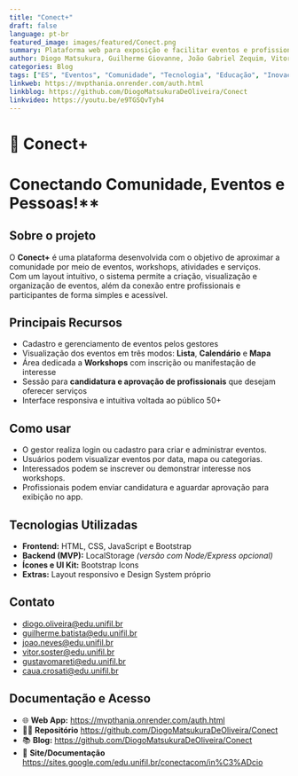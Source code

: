 ```yaml
---
title: "Conect+"
draft: false
language: pt-br
featured_image: images/featured/Conect.png
summary: Plataforma web para exposição e facilitar eventos e profissionais para a região de Londrina
author: Diogo Matsukura, Guilherme Giovanne, João Gabriel Zequim, Vitor Soster, Gustavo Mareti, Cauã Crosati
categories: Blog
tags: ["ES", "Eventos", "Comunidade", "Tecnologia", "Educação", "Inovação"]
linkweb: https://mvpthania.onrender.com/auth.html
linkblog: https://github.com/DiogoMatsukuraDeOliveira/Conect
linkvideo: https://youtu.be/e9TGSQvTyh4
---
```


# 📍 **Conect+**
# Conectando Comunidade, Eventos e Pessoas!**

## Sobre o projeto

O **Conect+** é uma plataforma desenvolvida com o objetivo de aproximar a comunidade por meio de eventos, workshops, atividades e serviços.  
Com um layout intuitivo, o sistema permite a criação, visualização e organização de eventos, além da conexão entre profissionais e participantes de forma simples e acessível.

## Principais Recursos

- Cadastro e gerenciamento de eventos pelos gestores  
- Visualização dos eventos em três modos: **Lista**, **Calendário** e **Mapa**  
- Área dedicada a **Workshops** com inscrição ou manifestação de interesse  
- Sessão para **candidatura e aprovação de profissionais** que desejam oferecer serviços  
- Interface responsiva e intuitiva voltada ao público 50+  

## Como usar

- O gestor realiza login ou cadastro para criar e administrar eventos.  
- Usuários podem visualizar eventos por data, mapa ou categorias.  
- Interessados podem se inscrever ou demonstrar interesse nos workshops.  
- Profissionais podem enviar candidatura e aguardar aprovação para exibição no app.  

## Tecnologias Utilizadas

- **Frontend:** HTML, CSS, JavaScript e Bootstrap  
- **Backend (MVP):** LocalStorage *(versão com Node/Express opcional)*  
- **Ícones e UI Kit:** Bootstrap Icons  
- **Extras:** Layout responsivo e Design System próprio  

## Contato

- diogo.oliveira@edu.unifil.br
- guilherme.batista@edu.unifil.br
- joao.neves@edu.unifil.br
- vitor.soster@edu.unifil.br
- gustavomareti@edu.unifil.br
- caua.crosati@edu.unifil.br


## Documentação e Acesso

- 🌐 **Web App:** https://mvpthania.onrender.com/auth.html  
- 👨‍💻 **Repositório** https://github.com/DiogoMatsukuraDeOliveira/Conect  
- 📚 **Blog:** https://github.com/DiogoMatsukuraDeOliveira/Conect  
- 📄 **Site/Documentação** https://sites.google.com/edu.unifil.br/conectacom/in%C3%ADcio
